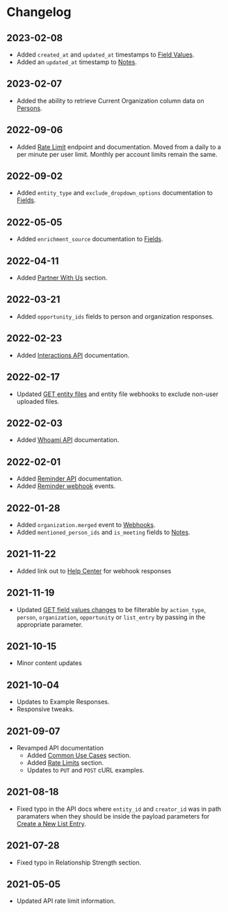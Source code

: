 # Changelog

## 2023-02-08

- Added `created_at` and `updated_at` timestamps to [Field Values](#field-values).
- Added an `updated_at` timestamp to [Notes](#notes).

## 2023-02-07
- Added the ability to retrieve Current Organization column data on [Persons](#persons).

## 2022-09-06

- Added [Rate Limit](#rate-limit) endpoint and documentation. Moved from a daily to a per minute per user limit. Monthly per account limits remain the same.

## 2022-09-02

- Added `entity_type` and `exclude_dropdown_options` documentation to [Fields](#fields).

## 2022-05-05

- Added `enrichment_source` documentation to [Fields](#fields).

## 2022-04-11

- Added [Partner With Us](#partner-with-us) section.

## 2022-03-21

- Added `opportunity_ids` fields to person and organization responses.

## 2022-02-23

- Added [Interactions API](#interactions) documentation.

## 2022-02-17

- Updated [GET entity files](#get-all-files) and entity file webhooks to exclude non-user uploaded files.

## 2022-02-03

- Added [Whoami API](#whoami) documentation.

## 2022-02-01

- Added [Reminder API](#reminders) documentation.
- Added [Reminder webhook](/#webhooks) events.

## 2022-01-28

- Added `organization.merged` event to [Webhooks](#webhooks).
- Added `mentioned_person_ids` and `is_meeting` fields to [Notes](#notes).

## 2021-11-22

- Added link out to <a href="https://support.affinity.co/hc/en-us/articles/4413976035085-Webhook-Responses">Help Center</a> for webhook responses

## 2021-11-19

- Updated [GET field values changes](#get-field-values-changes) to be filterable by `action_type`, `person`, `organization`, `opportunity` or `list_entry` by passing in the appropriate parameter.

## 2021-10-15

- Minor content updates

## 2021-10-04

- Updates to Example Responses.
- Responsive tweaks.

## 2021-09-07

- Revamped API documentation
  - Added [Common Use Cases](#common-use-cases) section.
  - Added [Rate Limits](#rate-limits) section.
  - Updates to `PUT` and `POST` cURL examples.

## 2021-08-18

- Fixed typo in the API docs where `entity_id` and `creator_id` was in path paramaters when they should be inside the payload parameters for [Create a New List Entry](#create-a-new-list-entry).

## 2021-07-28

- Fixed typo in Relationship Strength section.

## 2021-05-05

- Updated API rate limit information.
